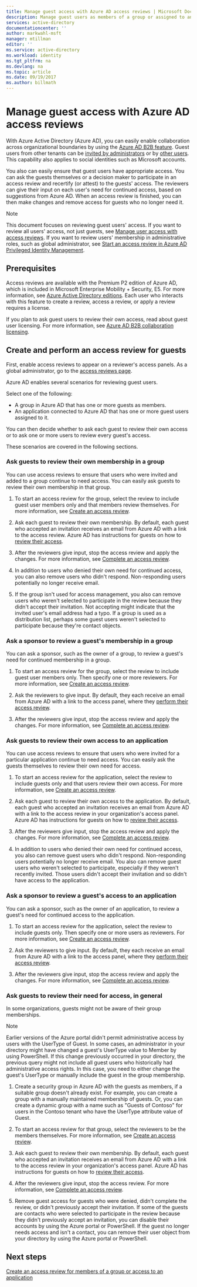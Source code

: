```yaml
---
title: Manage guest access with Azure AD access reviews | Microsoft Docs
description: Manage guest users as members of a group or assigned to an application with Azure Active Directory access reviews
services: active-directory
documentationcenter: ''
author: markwahl-msft
manager: mtillman
editor: ''
ms.service: active-directory
ms.workload: identity
ms.tgt_pltfrm: na
ms.devlang: na
ms.topic: article
ms.date: 09/19/2017
ms.author: billmath
---
```


# Manage guest access with Azure AD access reviews


With Azure Active Directory (Azure AD), you can easily enable collaboration across organizational boundaries by using the [Azure AD B2B feature](active-directory-b2b-what-is-azure-ad-b2b.md). Guest users from other tenants can be [invited by administrators](active-directory-b2b-admin-add-users.md) or by [other users](active-directory-b2b-how-it-works.md). This capability also applies to social identities such as Microsoft accounts.

You also can easily ensure that guest users have appropriate access. You can ask the guests themselves or a decision maker to participate in an access review and recertify (or attest) to the guests' access. The reviewers can give their input on each user's need for continued access, based on suggestions from Azure AD. When an access review is finished, you can then make changes and remove access for guests who no longer need it.

> [!NOTE]
> This document focuses on reviewing guest users' access. If you want to review all users' access, not just guests, see [Manage user access with access reviews](active-directory-azure-ad-controls-manage-user-access-with-access-reviews.md). If you want to review users' membership in administrative roles, such as global administrator, see [Start an access review in Azure AD Privileged Identity Management](active-directory-privileged-identity-management-how-to-start-security-review.md). 
>
>

## Prerequisites 

Access reviews are available with the Premium P2 edition of Azure AD, which is included in Microsoft Enterprise Mobility + Security, E5. For more information, see [Azure Active Directory editions](active-directory-editions.md). Each user who interacts with this feature to create a review, access a review, or apply a review requires a license.

If you plan to ask guest users to review their own access, read about guest user licensing. For more information, see [Azure AD B2B collaboration licensing](active-directory-b2b-licensing.md).

## Create and perform an access review for guests

First, enable access reviews to appear on a reviewer's access panels. As a global administrator, go to the [access reviews page](https://portal.azure.com/#blade/Microsoft_AAD_ERM/DashboardBlade/). 

Azure AD enables several scenarios for reviewing guest users.

Select one of the following:

 - A group in Azure AD that has one or more guests as members.
 - An application connected to Azure AD that has one or more guest users assigned to it. 

You can then decide whether to ask each guest to review their own access or to ask one or more users to review every guest's access.

 These scenarios are covered in the following sections.

### Ask guests to review their own membership in a group

You can use access reviews to ensure that users who were invited and added to a group continue to need access. You can easily ask guests to review their own membership in that group.

1. To start an access review for the group, select the review to include guest user members only and that members review themselves. For more information, see [Create an access review](active-directory-azure-ad-controls-create-access-review.md).

2. Ask each guest to review their own membership. By default, each guest who accepted an invitation receives an email from Azure AD with a link to the access review. Azure AD has instructions for guests on how to [review their access](active-directory-azure-ad-controls-perform-access-review.md).

3. After the reviewers give input, stop the access review and apply the changes. For more information, see [Complete an access review](active-directory-azure-ad-controls-complete-access-review.md).

4. In addition to users who denied their own need for continued access, you can also remove users who didn't respond. Non-responding users potentially no longer receive email.

5. If the group isn't used for access management, you also can remove users who weren't selected to participate in the review because they didn't accept their invitation. Not accepting might indicate that the invited user's email address had a typo. If a group is used as a distribution list, perhaps some guest users weren't selected to participate because they're contact objects.

### Ask a sponsor to review a guest's membership in a group

You can ask a sponsor, such as the owner of a group, to review a guest's need for continued membership in a group.

1. To start an access review for the group, select the review to include guest user members only. Then specify one or more reviewers. For more information, see [Create an access review](active-directory-azure-ad-controls-create-access-review.md).

2. Ask the reviewers to give input. By default, they each receive an email from Azure AD with a link to the access panel, where they [perform their access review](active-directory-azure-ad-controls-perform-access-review.md).

3. After the reviewers give input, stop the access review and apply the changes. For more information, see [Complete an access review](active-directory-azure-ad-controls-complete-access-review.md).

### Ask guests to review their own access to an application

You can use access reviews to ensure that users who were invited for a particular application continue to need access. You can easily ask the guests themselves to review their own need for access.

1. To start an access review for the application, select the review to include guests only and that users review their own access. For more information, see
 [Create an access review](active-directory-azure-ad-controls-create-access-review.md).

2. Ask each guest to review their own access to the application. By default, each guest who accepted an invitation receives an email from Azure AD with a link to the access review in your organization's access panel. Azure AD has instructions for guests on how to [review their access](active-directory-azure-ad-controls-perform-access-review.md).

3. After the reviewers give input, stop the access review and apply the changes. For more information, see [Complete an access review](active-directory-azure-ad-controls-complete-access-review.md).

4. In addition to users who denied their own need for continued access, you also can remove guest users who didn't respond. Non-responding users potentially no longer receive email. You also can remove guest users who weren't selected to participate, especially if they weren't recently invited. Those users didn't accept their invitation and so didn't have access to the application. 

### Ask a sponsor to review a guest's access to an application

You can ask a sponsor, such as the owner of an application, to review a guest's need for continued access to the application.

1. To start an access review for the application, select the review to include guests only. Then specify one or more users as reviewers. For more information, see [Create an access review](active-directory-azure-ad-controls-create-access-review.md).

2. Ask the reviewers to give input. By default, they each receive an email from Azure AD with a link to the access panel, where they [perform their access review](active-directory-azure-ad-controls-perform-access-review.md).

3. After the reviewers give input, stop the access review and apply the changes. For more information, see [Complete an access review](active-directory-azure-ad-controls-complete-access-review.md).

### Ask guests to review their need for access, in general

In some organizations, guests might not be aware of their group memberships.

> [!NOTE]
> Earlier versions of the Azure portal didn't permit administrative access by users with the UserType of Guest. In some cases, an administrator in your directory might have changed a guest's UserType value to Member by using PowerShell. If this change previously occurred in your directory, the previous query might not include all guest users who historically had administrative access rights. In this case, you need to either change the guest's UserType or manually include the guest in the group membership.

1. Create a security group in Azure AD with the guests as members, if a suitable group doesn't already exist. For example, you can create a group with a manually maintained membership of guests. Or, you can create a dynamic group with a name such as "Guests of Contoso" for users in the Contoso tenant who have the UserType attribute value of Guest.

2. To start an access review for that group, select the reviewers to be the members themselves. For more information, see [Create an access review](active-directory-azure-ad-controls-create-access-review.md).

3. Ask each guest to review their own membership. By default, each guest who accepted an invitation receives an email from Azure AD with a link to the access review in your organization's access panel. Azure AD has instructions for guests on how to [review their access](active-directory-azure-ad-controls-perform-access-review.md).

4. After the reviewers give input, stop the access review. For more information, see [Complete an access review](active-directory-azure-ad-controls-complete-access-review.md).

5. Remove guest access for guests who were denied, didn't complete the review, or didn't previously accept their invitation. If some of the guests are contacts who were selected to participate in the review because they didn't previously accept an invitation, you can disable their accounts by using the Azure portal or PowerShell. If the guest no longer needs access and isn't a contact, you can remove their user object from your directory by using the Azure portal or PowerShell.

## Next steps

[Create an access review for members of a group or access to an application](active-directory-azure-ad-controls-create-access-review.md)







